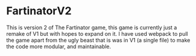 # FartinatorV2
This is version 2 of The Fartinator game, this game is currently just a remake of V1 but with hopes to expand on it. I have used webpack to pull the game apart from the ugly beast that is was in V1 (a single file) to make the code more modular, and maintainable.